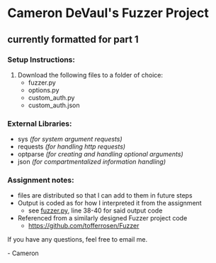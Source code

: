 # Cameron DeVaul's Fuzzer Project
## currently formatted for part 1
### Setup Instructions:
1. Download the following files to a folder of choice:
    - fuzzer.py
    - options.py
    - custom_auth.py
    - custom_auth.json
### External Libraries:
- sys       *(for system argument requests)*
- requests  *(for handling http requests)*
- optparse  *(for creating and handling optional arguments)*
- json      *(for compartmentalized information handling)*
### Assignment notes:
- files are distributed so that I can add to them in future steps
- Output is coded as for how I interpreted it from the assignment
    - see [fuzzer.py](fuzzer.py), line 38-40 for said output code
- Referenced from a similarly designed Fuzzer project code
    - https://github.com/tofferrosen/Fuzzer
  
If you have any questions, feel free to email me.
 
 \- Cameron
